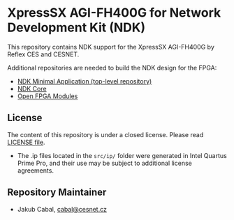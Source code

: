 # XpressSX AGI-FH400G for Network Development Kit (NDK)

This repository contains NDK support for the XpressSX AGI-FH400G by Reflex CES and CESNET.

Additional repositories are needed to build the NDK design for the FPGA:
- [NDK Minimal Application (top-level repository)](../../../../ndk-app-minimal/)
- [NDK Core](../../../../ndk-core/)
- [Open FPGA Modules](../../../../ofm/)

## License

The content of this repository is under a closed license. Please read [LICENSE file](LICENSE).

- The .ip files located in the `src/ip/` folder were generated in Intel Quartus Prime Pro, and their use may be subject to additional license agreements.

## Repository Maintainer

- Jakub Cabal, cabal@cesnet.cz